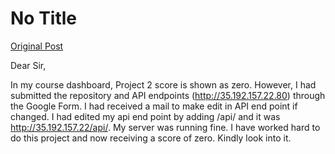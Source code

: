 # No Title

[Original Post](https://discourse.onlinedegree.iitm.ac.in/t/169029/514)

<p>Dear Sir,</p>
<p>In my course dashboard, Project 2 score is shown as zero. However, I had submitted the repository and API endpoints (<a href="http://35.192.157.22.80" rel="noopener nofollow ugc">http://35.192.157.22.80</a>) through the Google Form. I had received a mail to make edit in API end point if changed. I had edited my api end point by adding  /api/ and it was <a href="http://35.192.157.22/api/" rel="noopener nofollow ugc">http://35.192.157.22/api/</a>. My server was running fine. I have worked hard to do this project and now receiving a score of zero. Kindly look into it.</p>